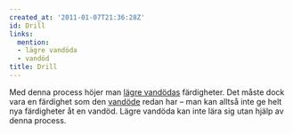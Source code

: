 ```yaml
---
created_at: '2011-01-07T21:36:28Z'
id: Drill
links:
  mention:
  - lägre vandöda
  - vandöd
title: Drill
---
```


Med denna process höjer man [lägre vandödas] färdigheter. Det måste dock vara en färdighet som den
[vandöde] redan har – man kan alltså inte ge helt nya färdigheter åt en vandöd. Lägre vandöda kan
inte lära sig utan hjälp av denna process.

  [lägre vandödas]: lägre_vandöda
  [vandöde]: vandöd